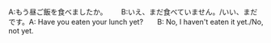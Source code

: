<tr><td>A:もう昼ご飯を食べましたか。  B:いえ、まだ食べていません。/いい、まだです。<td><tr><tr><td>A: Have you eaten your lunch yet?&emsp;&emsp;B: No, I haven't eaten it yet./No, not yet.<td><tr></table>

